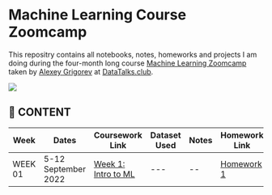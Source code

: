 # Machine Learning Course Zoomcamp

This repositry contains all notebooks, notes, homeworks and projects I am doing during the four-month long course [Machine Learning Zoomcamp](https://github.com/alexeygrigorev/mlbookcamp-code/tree/master/course-zoomcamp) taken by [Alexey Grigorev](https://github.com/alexeygrigorev) at [DataTalks.club](https://datatalks.club/).

<img src="https://github.com/alexeygrigorev/mlbookcamp-code/raw/master/images/zoomcamp.jpg" />

## :book: CONTENT

Week |Dates | Coursework Link | Dataset Used | Notes| Homework Link | Dataset for HW | Solution to HW|
|------|------| ------| ------|------ |------|------|------|
WEEK 01|5-12 September 2022 | [Week 1: Intro to ML](https://github.com/alexeygrigorev/mlbookcamp-code/tree/master/course-zoomcamp/01-intro)| --- | -- | [Homework 1](https://github.com/alexeygrigorev/mlbookcamp-code/blob/master/course-zoomcamp/cohorts/2022/01-intro/homework.md)| [Car Dataset](https://www.kaggle.com/datasets/CooperUnion/cardataset)  |[Solution Jupyter notebook](https://github.com/bhasarma/mlcoursezoom-camp/tree/main/homeworks)
